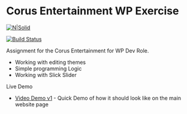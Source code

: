 # Corus Entertainment WP Exercise

[![N|Solid](https://upload.wikimedia.org/wikipedia/commons/thumb/2/20/WordPress_logo.svg/200px-WordPress_logo.svg.png)](https://developer.wordpress.org/)

[![Build Status](https://travis-ci.org/joemccann/dillinger.svg?branch=master)](https://travis-ci.org/joemccann/dillinger)

Assignment for the Corus Entertainment for WP Dev Role.

  - Working with editing themes
  - Simple programming Logic
  - Working with Slick Slider

Live Demo
* [Video Demo v1] - Quick Demo of how it should look like on the main website page



[Video Demo v1]: <https://www.loom.com/share/212a4b7269824e239f3dbfd70f2b10dd>
